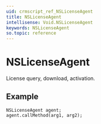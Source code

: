 ```yaml
---
uid: crmscript_ref_NSLicenseAgent
title: NSLicenseAgent
intellisense: Void.NSLicenseAgent
keywords: NSLicenseAgent
so.topic: reference
---
```


# NSLicenseAgent

License query, download, activation.

## Example

```crmscript
NSLicenseAgent agent;
agent.callMethod(arg1, arg2);
```
